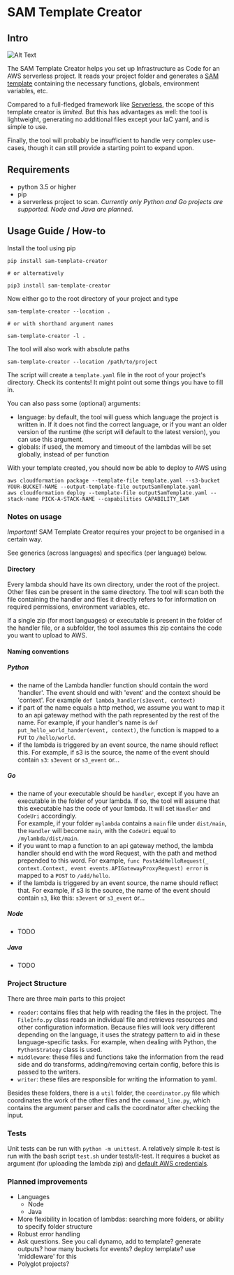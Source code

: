 # SAM Template Creator

## Intro

![Alt Text](https://cl.ly/21b792e2627b/Screen%252520Recording%2525202019-04-21%252520at%25252010.56%252520AM.gif)

The SAM Template Creator helps you set up Infrastructure as Code for an AWS serverless project.
It reads your project folder and generates a [SAM template][1] containing the necessary functions, globals, environment variables, etc.

Compared to a full-fledged framework like [Serverless][2], the scope of this template creator is *limited*. But this has advantages as well:
the tool is lightweight, generating no additional files except your IaC yaml, and is simple to use.

Finally, the tool will probably be insufficient to handle very complex use-cases, though it can still provide a starting point to expand upon.

[1]: https://github.com/awslabs/serverless-application-model/blob/master/versions/2016-10-31.md
[2]: https://serverless.com/

## Requirements

- python 3.5 or higher
- pip
- a serverless project to scan. *Currently only Python and Go projects are supported. Node and Java are planned.*

## Usage Guide / How-to

Install the tool using pip

```
pip install sam-template-creator

# or alternatively

pip3 install sam-template-creator
```

Now either go to the root directory of your project and type

```
sam-template-creator --location .

# or with shorthand argument names

sam-template-creator -l .
```

The tool will also work with absolute paths 

`sam-template-creator --location /path/to/project`

The script will create a `template.yaml` file in the root of your project's directory. Check its contents! It might point out some things you have to fill in.

You can also pass some (optional) arguments:

- language: by default, the tool will guess which language the project is written in. If it does not find the correct language, or if you want an older version of
the runtime (the script will default to the latest version), you can use this argument.
- globals: if used, the memory and timeout of the lambdas will be set globally, instead of per function

With your template created, you should now be able to deploy to AWS using

```
aws cloudformation package --template-file template.yaml --s3-bucket YOUR-BUCKET-NAME --output-template-file outputSamTemplate.yaml
aws cloudformation deploy --template-file outputSamTemplate.yaml --stack-name PICK-A-STACK-NAME --capabilities CAPABILITY_IAM
```

### Notes on usage

*Important!* SAM Template Creator requires your project to be organised in a certain way.

See generics (across languages) and specifics (per language) below.

#### Directory

Every lambda should have its own directory, under the root of the project. Other files can be present in the same directory.
The tool will scan both the file containing the handler and files it directly refers to for information on required permissions, environment variables, etc. 

If a single zip (for most languages) or executable is present in the folder of the handler file, or a subfolder, 
the tool assumes this zip contains the code you want to upload to AWS.

#### Naming conventions

##### Python

- the name of the Lambda handler function should contain the word 'handler'. The event should end with 'event' and the context should be 'context'. 
For example `def lambda_handler(s3event, context)`
- if part of the name equals a http method, we assume you want to map it to an api gateway method with the path represented by the rest of the name. 
For example, if your handler's name is `def put_hello_world_hander(event, context)`, the function is mapped to a `PUT` to `/hello/world`.
- if the lambda is triggered by an event source, the name should reflect this. 
For example, if s3 is the source, the name of the event should contain `s3`: `s3event` or `s3_event` or...

##### Go

- the name of your executable should be `handler`, except if you have an executable in the folder of your lambda. If so, the tool will assume that this
executable has the code of your lambda. It will set `Handler` and `CodeUri` accordingly.  
For example, if your folder `mylambda` contains a `main` file under `dist/main`, the `Handler` will become `main`, with the `CodeUri` equal to `/mylambda/dist/main`. 
- if you want to map a function to an api gateway method, the lambda handler should end with the word Request, with the path and method prepended to this word.
For example, `func PostAddHelloRequest(_ context.Context, event events.APIGatewayProxyRequest) error` is mapped to a `POST` to `/add/hello`.
- if the lambda is triggered by an event source, the name should reflect that. 
For example, if s3 is the source, the name of the event should contain `s3`, like this: `s3event` or `s3_event` or...

##### Node

- TODO

##### Java

- TODO

### Project Structure

There are three main parts to this project
- `reader`: contains files that help with reading the files in the project. The `FileInfo.py` class reads an individual file and retrieves
resources and other configuration information. Because files will look very different depending on the language, it uses the strategy pattern
to aid in these language-specific tasks. For example, when dealing with Python, the `PythonStrategy` class is used.
- `middleware`: these files and functions take the information from the read side and do transforms, adding/removing certain config, before this is
passed to the writers.
- `writer`: these files are responsible for writing the information to yaml.

Besides these folders, there is a `util` folder, the `coordinator.py` file which coordinates the work of the other files and the `command_line.py`,
which contains the argument parser and calls the coordinator after checking the input.

### Tests

Unit tests can be run with `python -m unittest`. A relatively simple it-test is run with the bash script `test.sh` under tests/it-test.
It requires a bucket as argument (for uploading the lambda zip) and [default AWS credentials][3].

[3]: https://docs.aws.amazon.com/polly/latest/dg/setup-aws-cli.html

### Planned improvements

* Languages
    * Node
    * Java 
* More flexibility in location of lambdas: searching more folders, or ability to specify folder structure  
* Robust error handling 
* Ask questions. See you call dynamo, add to template? generate outputs? how many buckets for events? deploy template? use 'middleware' for this 
* Polyglot projects?
